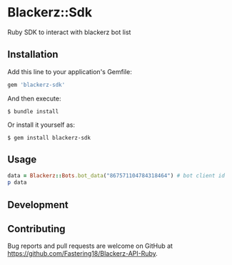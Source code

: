 # Blackerz::Sdk

Ruby SDK to interact with blackerz bot list
## Installation

Add this line to your application's Gemfile:

```ruby
gem 'blackerz-sdk'
```

And then execute:

    $ bundle install

Or install it yourself as:

    $ gem install blackerz-sdk

## Usage

```rb
data = Blackerz::Bots.bot_data("867571104784318464") # bot client id
p data
```

## Development



## Contributing

Bug reports and pull requests are welcome on GitHub at https://github.com/Fastering18/Blackerz-API-Ruby.
